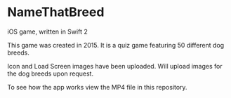 # NameThatBreed
iOS game, written in Swift 2

This game was created in 2015. It is a quiz game featuring 50 different dog breeds.

Icon and Load Screen images have been uploaded. Will upload images for the dog breeds upon request.

To see how the app works view the MP4 file in this repository.
